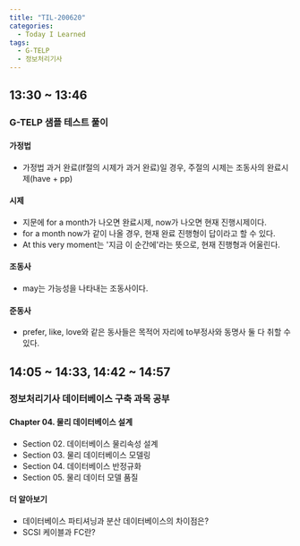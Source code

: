 ```yaml
---
title: "TIL-200620"
categories:
  - Today I Learned
tags:
  - G-TELP
  - 정보처리기사
---
```


## 13:30 ~ 13:46
### G-TELP 샘플 테스트 풀이
#### 가정법
  - 가정법 과거 완료(If절의 시제가 과거 완료)일 경우, 주절의 시제는 조동사의 완료시제(have + pp)
#### 시제
  - 지문에 for a month가 나오면 완료시제, now가 나오면 현재 진행시제이다.
  - for a month now가 같이 나올 경우, 현재 완료 진행형이 답이라고 할 수 있다.
  - At this very moment는 '지금 이 순간에'라는 뜻으로, 현재 진행형과 어울린다.
#### 조동사
  - may는 가능성을 나타내는 조동사이다. 
#### 준동사
  - prefer, like, love와 같은 동사들은 목적어 자리에 to부정사와 동명사 둘 다 취할 수 있다.

## 14:05 ~ 14:33, 14:42 ~ 14:57
### 정보처리기사 데이터베이스 구축 과목 공부
#### Chapter 04. 물리 데이터베이스 설계
  - Section 02. 데이터베이스 물리속성 설계
  - Section 03. 물리 데이터베이스 모델링
  - Section 04. 데이터베이스 반정규화
  - Section 05. 물리 데이터 모델 품질 
  
#### 더 알아보기
  - 데이터베이스 파티셔닝과 분산 데이터베이스의 차이점은?
  - SCSI 케이블과 FC란?
  
